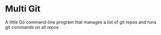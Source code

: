 # Multi Git
A little Go command-line program that manages a list of git repos and runs git commands on all repos